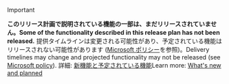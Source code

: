 > [!Important]
> <span data-ttu-id="d4598-101">**このリリース計画で説明されている機能の一部は、まだリリースされていません。**</span><span class="sxs-lookup"><span data-stu-id="d4598-101">**Some of the functionality described in this release plan has not been released.**</span></span> <span data-ttu-id="d4598-102">提供タイムラインは変更される可能性があり、予定されている機能はリリースされない可能性があります ([Microsoft ポリシー](https://go.microsoft.com/fwlink/p/?linkid=2007332)を参照)。</span><span class="sxs-lookup"><span data-stu-id="d4598-102">Delivery timelines may change and projected functionality may not be released (see [Microsoft policy](https://go.microsoft.com/fwlink/p/?linkid=2007332)).</span></span> <span data-ttu-id="d4598-103">詳細: [新機能と予定されている機能](/dynamics365-release-plan/2019wave2/dynamics365-finance/planned-features)</span><span class="sxs-lookup"><span data-stu-id="d4598-103">Learn more: [What's new and planned](/dynamics365-release-plan/2019wave2/dynamics365-finance/planned-features)</span></span>
